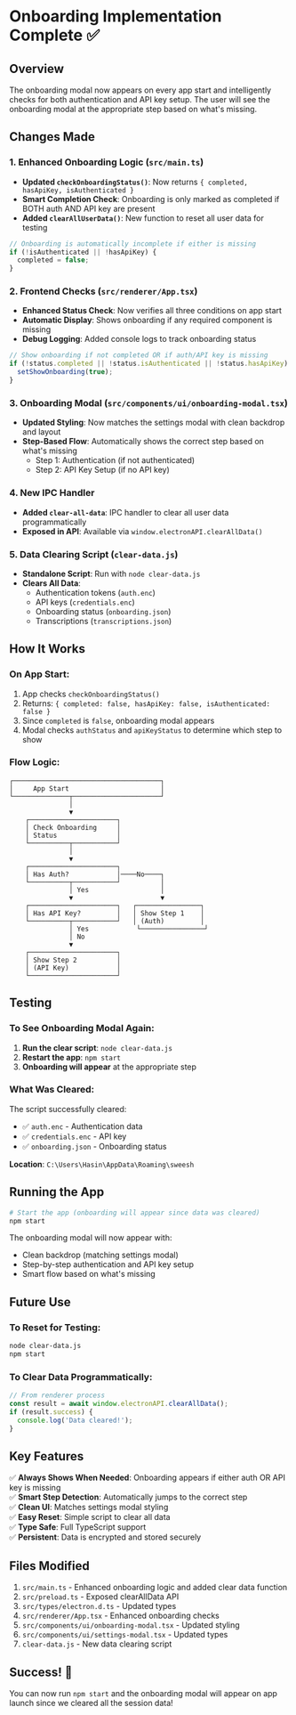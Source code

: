 # Onboarding Implementation Complete ✅

## Overview
The onboarding modal now appears on every app start and intelligently checks for both authentication and API key setup. The user will see the onboarding modal at the appropriate step based on what's missing.

## Changes Made

### 1. Enhanced Onboarding Logic (`src/main.ts`)
- **Updated `checkOnboardingStatus()`**: Now returns `{ completed, hasApiKey, isAuthenticated }`
- **Smart Completion Check**: Onboarding is only marked as completed if BOTH auth AND API key are present
- **Added `clearAllUserData()`**: New function to reset all user data for testing

```typescript
// Onboarding is automatically incomplete if either is missing
if (!isAuthenticated || !hasApiKey) {
  completed = false;
}
```

### 2. Frontend Checks (`src/renderer/App.tsx`)
- **Enhanced Status Check**: Now verifies all three conditions on app start
- **Automatic Display**: Shows onboarding if any required component is missing
- **Debug Logging**: Added console logs to track onboarding status

```typescript
// Show onboarding if not completed OR if auth/API key is missing
if (!status.completed || !status.isAuthenticated || !status.hasApiKey) {
  setShowOnboarding(true);
}
```

### 3. Onboarding Modal (`src/components/ui/onboarding-modal.tsx`)
- **Updated Styling**: Now matches the settings modal with clean backdrop and layout
- **Step-Based Flow**: Automatically shows the correct step based on what's missing
  - Step 1: Authentication (if not authenticated)
  - Step 2: API Key Setup (if no API key)

### 4. New IPC Handler
- **Added `clear-all-data`**: IPC handler to clear all user data programmatically
- **Exposed in API**: Available via `window.electronAPI.clearAllData()`

### 5. Data Clearing Script (`clear-data.js`)
- **Standalone Script**: Run with `node clear-data.js`
- **Clears All Data**:
  - Authentication tokens (`auth.enc`)
  - API keys (`credentials.enc`)
  - Onboarding status (`onboarding.json`)
  - Transcriptions (`transcriptions.json`)

## How It Works

### On App Start:
1. App checks `checkOnboardingStatus()`
2. Returns: `{ completed: false, hasApiKey: false, isAuthenticated: false }`
3. Since `completed` is `false`, onboarding modal appears
4. Modal checks `authStatus` and `apiKeyStatus` to determine which step to show

### Flow Logic:
```
┌─────────────────────────────────────┐
│     App Start                       │
└──────────────┬──────────────────────┘
               │
               ▼
    ┌──────────────────────┐
    │ Check Onboarding     │
    │ Status               │
    └──────────┬───────────┘
               │
               ▼
    ┌──────────────────────┐
    │ Has Auth?            │────No────┐
    └──────────┬───────────┘          │
               │ Yes                  │
               ▼                      ▼
    ┌──────────────────────┐   ┌────────────────┐
    │ Has API Key?         │   │ Show Step 1    │
    └──────────┬───────────┘   │ (Auth)         │
               │ Yes            └────────────────┘
               │ No
               ▼
    ┌──────────────────────┐
    │ Show Step 2          │
    │ (API Key)            │
    └──────────────────────┘
```

## Testing

### To See Onboarding Modal Again:
1. **Run the clear script**: `node clear-data.js`
2. **Restart the app**: `npm start`
3. **Onboarding will appear** at the appropriate step

### What Was Cleared:
The script successfully cleared:
- ✅ `auth.enc` - Authentication data
- ✅ `credentials.enc` - API key
- ✅ `onboarding.json` - Onboarding status

**Location**: `C:\Users\Hasin\AppData\Roaming\sweesh`

## Running the App

```bash
# Start the app (onboarding will appear since data was cleared)
npm start
```

The onboarding modal will now appear with:
- Clean backdrop (matching settings modal)
- Step-by-step authentication and API key setup
- Smart flow based on what's missing

## Future Use

### To Reset for Testing:
```bash
node clear-data.js
npm start
```

### To Clear Data Programmatically:
```javascript
// From renderer process
const result = await window.electronAPI.clearAllData();
if (result.success) {
  console.log('Data cleared!');
}
```

## Key Features

✅ **Always Shows When Needed**: Onboarding appears if either auth OR API key is missing  
✅ **Smart Step Detection**: Automatically jumps to the correct step  
✅ **Clean UI**: Matches settings modal styling  
✅ **Easy Reset**: Simple script to clear all data  
✅ **Type Safe**: Full TypeScript support  
✅ **Persistent**: Data is encrypted and stored securely  

## Files Modified

1. `src/main.ts` - Enhanced onboarding logic and added clear data function
2. `src/preload.ts` - Exposed clearAllData API
3. `src/types/electron.d.ts` - Updated types
4. `src/renderer/App.tsx` - Enhanced onboarding checks
5. `src/components/ui/onboarding-modal.tsx` - Updated styling
6. `src/components/ui/settings-modal.tsx` - Updated types
7. `clear-data.js` - New data clearing script

## Success! 🎉

You can now run `npm start` and the onboarding modal will appear on app launch since we cleared all the session data!

